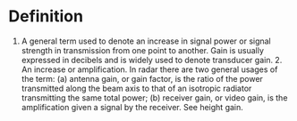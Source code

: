 # Definition

1.  A general term used to denote an increase in signal power or signal
    strength in transmission from one point to another. Gain is usually
    expressed in decibels and is widely used to denote transducer
    gain. 2. An increase or amplification. In radar there are two
    general usages of the term: (a) antenna gain, or gain factor, is the
    ratio of the power transmitted along the beam axis to that of an
    isotropic radiator transmitting the same total power; (b) receiver
    gain, or video gain, is the amplification given a signal by the
    receiver. See height gain.
